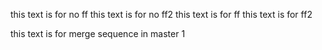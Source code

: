 this text is for no ff
this text is for no ff2
this text is for ff
this text is for ff2

this text is for merge sequence in master 1